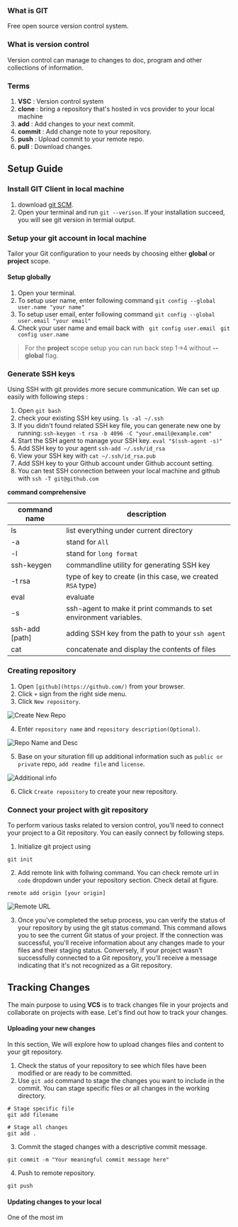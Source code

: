### What is GIT
Free open source version control system.



### What is version control
Version control can manage to changes to doc, program and other collections of information.



### Terms

1. **VSC** : Version control system
2. **clone** : bring a repository that's hosted in vcs provider to your local machine
3. **add** : Add changes to your next commit.
4. **commit** : Add change note to your repository.
5. **push** : Upload commit to your remote repo.
6. **pull** : Download changes. 



## Setup Guide

### Install GIT Client in local machine

1. download [git SCM](https://git-scm.com/downloads).
2. Open your terminal and run `git --verison`. If your installation succeed, you will see git version in termial output.



### Setup your git account in local machine

Tailor your Git configuration to your needs by choosing either **global** or **project** scope.

#### Setup globally

1. Open your terminal.
2. To setup user name, enter following command 
```git config --global user.name "your name"```
3. To setup user email, enter following command
```git config --global user.email "your email"```
4. Check your user name and email back with 
``` git config user.email```
``` git config user.name```

> For the **project** scope setup you can run back step 1->4 without **--global** flag.



### Generate SSH keys

Using SSH with git provides more secure communication. We can set up easily with following steps : 

1. Open `git bash`
2. check your existing SSH key using. 
```ls -al ~/.ssh ```
3. If you didn't found related SSH key file, you can generate new one by running:
```ssh-keygen -t rsa -b 4096 -C "your.email@example.com"```
4. Start the SSH agent to manage your SSH key.
```eval "$(ssh-agent -s)"```
5. Add SSH key to your agent
```ssh-add ~/.ssh/id_rsa```
6. View your SSH key with
```cat ~/.ssh/id_rsa.pub```
7. Add SSH key to your Github account under Github account setting.
8. You can test SSH connection between your local machine and github with 
```ssh -T git@github.com```

**command comprehensive**

| command name     | description       |
| ---------------- | ----------------- |
| ls               | list everything under current directory    |
| -a               | stand for `All`                            |
| -l               | stand for `long format`                    |
| ssh-keygen       | commandline utility for generating SSH key |
| -t rsa           | type of key to create (in this case, we created `RSA` type) |
| eval             | evaluate      |
| -s               | ssh-agent to make it print commands to set environment variables. |
| ssh-add [path]   | adding SSH key from the path to your `ssh agent` |
| cat              | concatenate and display the contents of files |




### Creating repository

1. Open `[github](https://github.com/)` from your browser.
2. Click `+` sign from the right side menu. 
3. Click `New repository`.

![Create New Repo](./assets/fig-1.png)

4. Enter `repository name` and `repository description(Optional)`.

![Repo Name and Desc](./assets/fig-2.png)

5. Base on your situration fill up additional information such as `public or private` repo, `add readme file` and `license`.

![Additional info](./assets/fig-3.png)

6. Click `Create repository` to create your new repository.




### Connect your project with git repository

To perform various tasks related to version control, you'll need to connect your project to a Git repository.
You can easily connect by following steps.

1. Initialize git project using
```
git init
```

2. Add remote link with follwing command. You can check remote url in `code` dropdown under your repository section. Check detail at figure.
```
remote add origin [your origin]
```

![Remote URL](./assets/fig-4.png)

3. Once you've completed the setup process, you can verify the status of your repository by using the git status command. This command allows you to see the current Git status of your project. If the connection was successful, you'll receive information about any changes made to your files and their staging status. Conversely, if your project wasn't successfully connected to a Git repository, you'll receive a message indicating that it's not recognized as a Git repository.




## Tracking Changes

The main purpose to using **VCS** is to track changes file in your projects and collaborate on projects with ease.
Let's find out how to track your changes.



#### Uploading your new changes

In this section, We will explore how to upload changes files and content to your git repository.

1. Check the status of your repository to see which files have been modified or are ready to be committed.
2. Use `git add` command to stage the changes you want to include in the commit. You can stage specific files or all changes in the working directory.
```
# Stage specific file
git add filename
```
```
# Stage all changes
git add .
```
3. Commit the staged changes with a descriptive commit message.
```
git commit -m "Your meaningful commit message here"
```
4. Push to remote repository.
```
git push
```



#### Updating changes to your local

One of the most im